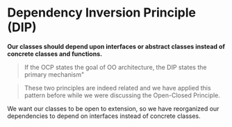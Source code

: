 # Dependency Inversion Principle (DIP)

**Our classes should depend upon interfaces or abstract classes instead of concrete classes and functions.**

> If the OCP states the goal of OO architecture, the DIP states the primary mechanism"

> These two principles are indeed related and we have applied this pattern before while we were discussing the Open-Closed Principle.

We want our classes to be open to extension, so we have reorganized our dependencies to depend on interfaces instead of concrete classes.